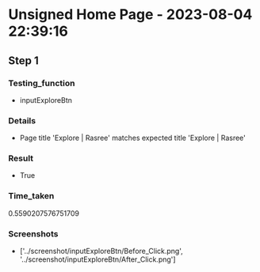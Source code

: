 
Unsigned Home Page - 2023-08-04 22:39:16
========================================

## Step 1

### Testing_function

- inputExploreBtn

### Details

- Page title 'Explore | Rasree' matches expected title 'Explore | Rasree'

### Result

- True

### Time_taken

0.5590207576751709

### Screenshots

- ['../screenshot/inputExploreBtn/Before_Click.png', '../screenshot/inputExploreBtn/After_Click.png']
  
